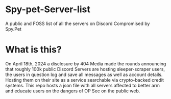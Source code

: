 # Spy-pet-Server-list
A public and FOSS list of all the servers on Discord Compromised by Spy.Pet
# What is this?
On April 18th, 2024 a disclosure by 404 Media made the rounds announcing that roughly 100k public Discord Servers are hosting sleeper-scraper users, the users in question log and save all messages as well as account details. Hosting them on their site as a service searchable via crypto-backed credit systems.
This repo hosts a json file with all servers affected to better arm and educate users on the dangers of OP Sec on the public web.
